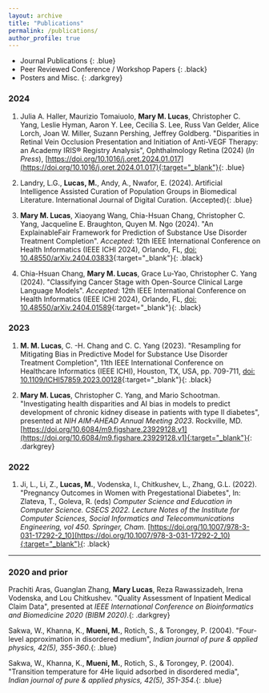 ```yaml
---
layout: archive
title: "Publications"
permalink: /publications/
author_profile: true
---
```


- Journal Publications
{: .blue}
- Peer Reviewed Conference / Workshop Papers
{: .black}
- Posters and Misc.
{: .darkgrey}

### 2024
1. Julia A. Haller, Maurizio Tomaiuolo, **Mary M. Lucas**, Christopher C. Yang, Leslie Hyman, Aaron Y. Lee, Cecilia S. Lee, Russ Van Gelder, Alice Lorch, Joan W. Miller, Suzann Pershing, Jeffrey Goldberg. "Disparities in Retinal Vein Occlusion Presentation and Initiation of Anti-VEGF Therapy: an Academy IRIS® Registry Analysis", Ophthalmology Retina (2024) (*In Press*), [https://doi.org/10.1016/j.oret.2024.01.017](https://doi.org/10.1016/j.oret.2024.01.017){:target="_blank"}{: .blue}

2. Landry, L.G., **Lucas, M.**, Andy, A., Nwafor, E. (2024). Artificial Intelligence Assisted Curation of Population Groups in Biomedical Literature. International Journal of Digital Curation. (Accepted){: .blue}

3. **Mary M. Lucas**, Xiaoyang Wang, Chia-Hsuan Chang, Christopher C. Yang, Jacqueline E. Braughton, Quyen M. Ngo (2024). "An ExplainableFair Framework for Prediction of Substance Use Disorder Treatment Completion". *Accepted*: 12th IEEE International Conference on Health Informatics (IEEE ICHI 2024), Orlando, FL, [doi: 10.48550/arXiv.2404.03833](https://doi.org/10.48550/arXiv.2404.03833){:target="_blank"}{: .black}

4. Chia-Hsuan Chang, **Mary M. Lucas**, Grace Lu-Yao, Christopher C. Yang (2024). "Classifying Cancer Stage with Open-Source Clinical Large Language Models". *Accepted*: 12th IEEE International Conference on Health Informatics (IEEE ICHI 2024), Orlando, FL, [doi: 10.48550/arXiv.2404.01589](https://doi.org/10.48550/arXiv.2404.01589){:target="_blank"}{: .black}

### 2023
1. **M. M. Lucas**, C. -H. Chang and C. C. Yang (2023). "Resampling for Mitigating Bias in Predictive Model for Substance Use Disorder Treatment Completion", 11th IEEE International Conference on Healthcare Informatics (IEEE ICHI), Houston, TX, USA, pp. 709-711, [doi: 10.1109/ICHI57859.2023.00128](https://doi.org/10.1109/ICHI57859.2023.00128){:target="_blank"}{: .black}

2. **Mary M. Lucas**, Christopher C. Yang, and Mario Schootman. "Investigating health disparities and AI bias in models to predict development of chronic kidney disease in patients with type II diabetes", presented at *NIH AIM-AHEAD Annual Meeting 2023*. Rockville, MD. 
[https://doi.org/10.6084/m9.figshare.23929128.v1](https://doi.org/10.6084/m9.figshare.23929128.v1){:target="_blank"}{: .darkgrey}

### 2022
1. Ji, L., Li, Z., **Lucas, M.**, Vodenska, I., Chitkushev, L., Zhang, G.L. (2022). "Pregnancy Outcomes in Women with Pregestational Diabetes", In: Zlateva, T., Goleva, R. (eds) *Computer Science and Education in Computer Science. CSECS 2022. Lecture Notes of the Institute for Computer Sciences, Social Informatics and Telecommunications Engineering, vol 450. Springer, Cham.* [https://doi.org/10.1007/978-3-031-17292-2_10](https://doi.org/10.1007/978-3-031-17292-2_10){:target="_blank"}{: .black}


----------------------------

### 2020 and prior

Prachiti Aras, Guanglan Zhang, **Mary Lucas**, Reza Rawassizadeh, Irena Vodenska, and Lou Chitkushev. "Quality Assessment of Inpatient Medical Claim Data", presented at *IEEE International Conference on Bioinformatics and Biomedicine 2020 (BIBM 2020)*.{: .darkgrey}

Sakwa, W., Khanna, K., **Mueni, M.**, Rotich, S., & Torongey, P. (2004). "Four-level approximation in disordered medium", *Indian journal of pure & applied physics, 42(5), 355-360*.{: .blue}

Sakwa, W., Khanna, K., **Mueni, M.**, Rotich, S., & Torongey, P. (2004). "Transition temperature for 4He liquid adsorbed in disordered media", *Indian journal of pure & applied physics, 42(5), 351-354*.{: .blue}


